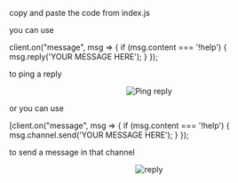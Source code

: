 copy and paste the code from index.js

you can use 

client.on("message", msg => {
  if (msg.content === '!help') {
    msg.reply('YOUR MESSAGE HERE');
  }
});

to ping a reply

<p align="center">
  <img alt="Ping reply" src="https://i.imgur.com/VorQaih.png">
</p>

or
you can use 

[client.on("message", msg => {
  if (msg.content === '!help') {
    msg.channel.send('YOUR MESSAGE HERE');
  }
});

to send a message in that channel

<p align="center">
  <img alt="reply" src="https://i.imgur.com/68oPmiC.png">
</p>
